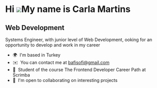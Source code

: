 Hi ![](https://user-images.githubusercontent.com/18350557/176309783-0785949b-9127-417c-8b55-ab5a4333674e.gif)My name is Carla Martins
=====================================================================================================================================

Web Development
----------------------

Systems Engineer, with junior level of Web Development, ooking for an opportunity to develop and work in my career

* 🌍  I'm based in Turkey
* ✉️  You can contact me at [bafisofi@gmail.com](mailto:bafisofi@gmail.com)
* 🧠  Student of the course The Frontend Developer Career Path at Scrimba
* 🤝  I'm open to collaborating on interesting projects
